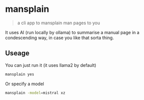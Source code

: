 # mansplain
> a cli app to mansplain man pages to you

It uses AI (run locally by ollama) to summarise a manual page in a condescending way, in case you like that sorta thing.

## Useage
You can just run it (it uses llama2 by default)
```bash
mansplain yes
```

Or specify a model
```bash
mansplain -model=mistral xz
```
